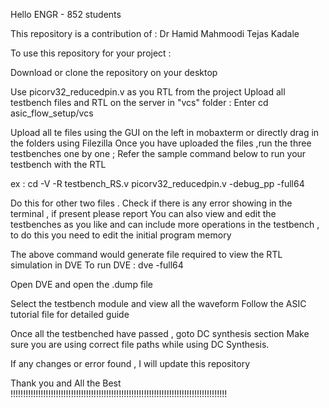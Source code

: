 Hello ENGR - 852 students 

This repository is a contribution of : 
Dr Hamid Mahmoodi 
Tejas Kadale 

To use this repository for your project : 

Download or clone the repository on your desktop

Use picorv32_reducedpin.v as you RTL from the project 
Upload all testbench files and RTL on the server in "vcs" folder  : Enter  cd asic_flow_setup/vcs

Upload all te files using the GUI on the left in mobaxterm or directly drag in the folders using Filezilla 
Once you have uploaded the files ,run the three testbenches one by one  ; Refer the sample command below to run your testbench with the RTL 

ex : cd -V -R testbench_RS.v picorv32_reducedpin.v -debug_pp  -full64 

Do this for other two files . Check if there is any error showing in the terminal , if present please report 
You can also view and edit the testbenches as you like and can include more operations in the testbench , to do this you need to edit the initial program memory 

The above command would generate file required to view the RTL simulation in DVE 
To run DVE : dve -full64

Open DVE and open the .dump file 

Select the testbench module and view all the waveform 
Follow the ASIC tutorial file for detailed guide

Once all the testbenched have passed , goto DC synthesis section 
Make sure you are using correct file paths while using DC Synthesis. 

If any changes or error found , I will update this repository

Thank you and All the Best  !!!!!!!!!!!!!!!!!!!!!!!!!!!!!!!!!!!!!!!!!!!!!!!!!!!!!!!!!!!!!!!!!!!!!!!!!!!!!!!!!!!!!!

